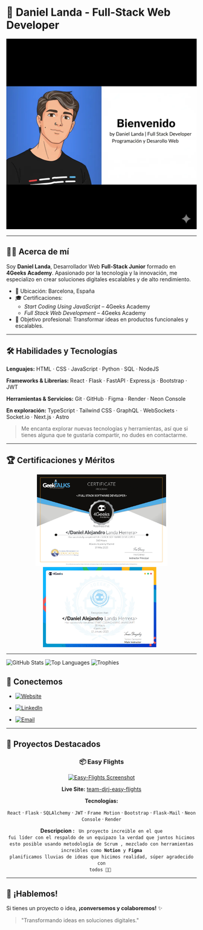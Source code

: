 # 🌟 Daniel Landa - Full-Stack Web Developer

![Header Background](https://github.com/Dann035/Dann035/blob/main/img/github-banner.webp)


---

## 👨‍💻 Acerca de mí
Soy **Daniel Landa**, Desarrollador Web **Full-Stack Junior** formado en **4Geeks Academy**. Apasionado por la tecnología y la innovación, me especializo en crear soluciones digitales escalables y de alto rendimiento.

- 📍 Ubicación: Barcelona, España
- 🎓 Certificaciones:
  - *Start Coding Using JavaScript* – 4Geeks Academy
  - *Full Stack Web Development* – 4Geeks Academy
- 🎯 Objetivo profesional: Transformar ideas en productos funcionales y escalables.

---

## 🛠️ Habilidades y Tecnologías

**Lenguajes:** HTML · CSS · JavaScript · Python · SQL · NodeJS

**Frameworks & Librerías:** React · Flask · FastAPI · Express.js · Bootstrap · JWT

**Herramientas & Servicios:** Git · GitHub · Figma · Render · Neon Console

**En exploración:** TypeScript · Tailwind CSS · GraphQL · WebSockets · Socket.io · Next.js · Astro
> Me encanta explorar nuevas tecnologías y herramientas, así que si tienes alguna que te gustaría compartir, no dudes en contactarme.
---

## 🏆 Certificaciones y Méritos

<div align="center">
  <img src="https://github.com/Dann035/Dann035/blob/main/img/img-full-stack-certificado.png" alt="Certificación 4Geeks Academy" width="350" style="display: inline-block;" />
  <img src="https://github.com/Dann035/Dann035/blob/main/img/Certificado-StartUsing-Javascript.png" alt="Certificación 4Geeks Academy" width="300" style="display: inline-block; margin-right: 10px;" />
</div>

---
<img src="https://github-readme-stats.vercel.app/api?username=Dann035&show_icons=true&theme=radical" alt="GitHub Stats" width="350" />

<img src="https://github-readme-stats.vercel.app/api/top-langs/?username=Dann035&layout=compact&theme=radical" alt="Top Languages" width="250" />

<img src="https://github-profile-trophy.vercel.app/?username=Dann035&theme=onestar&no-frame=true" alt="Trophies" width="700" />


## 🔗 Conectemos

- [![Website](https://img.shields.io/badge/Portfolio-Visit-black?style=for-the-badge)](https://github.com/Dann035)

- [![LinkedIn](https://img.shields.io/badge/LinkedIn-Daniel%20Landa-blue?style=for-the-badge&logo=linkedin)](https://www.linkedin.com/in/daniel-landa-57337b349/)

- [![Email](https://img.shields.io/badge/Gmail-landadlh603@gmail.com-D14836?style=for-the-badge&logo=gmail)](mailto:landadlh603@gmail.com)

---

## 🚀 Proyectos Destacados

<div align="center">

### 📦 Easy Flights
[![Easy-Flights Screenshot](https://i.ibb.co/6cb0QSL6/Captura-de-pantalla-2025-05-16-a-las-3-34-56.png)](https://team-djrj-easy-flights-backend.onrender.com)

**Live Site:** [team-djrj-easy-flights](https://team-djrj-easy-flights-backend.onrender.com)

**Tecnologías:**

<code>React</code> · <code>Flask</code> · <code>SQLAlchemy</code> · <code>JWT</code> · <code>Frame Motion</code> · <code>Bootstrap</code> · <code>Flask-Mail</code> · <code>Neon Console</code> · <code>Render</code>

**Descripcion :**
<code>
Un proyecto increible en el que fui líder con el respaldo de un equipazo la verdad que juntos hicimos esto posible
usando metodología de Scrum , mezclado con herramientas increibles como **Notion** y **Figma** planificamos lluvias de ideas 
que hicimos realidad, súper agradecido con todos 🫡🙏
</code>

</div>

---

## 🤝 ¡Hablemos!

Si tienes un proyecto o idea, **¡conversemos y colaboremos!** ✨

> "Transformando ideas en soluciones digitales."  

